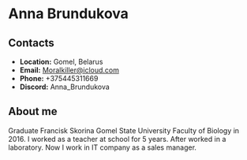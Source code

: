 # Anna Brundukova #

## **Contacts** ##

* **Location:** Gomel, Belarus
* **Email:** Moralkiller@icloud.com
* **Phone:** +375445311669
* **Discord:** Anna_Brundukova

## About me ##
Graduate Francisk Skorina Gomel State University Faculty of Biology in 2016. I worked as a teacher at school for 5 years. After worked in a laboratory. Now I work in IT company as a sales manager.

